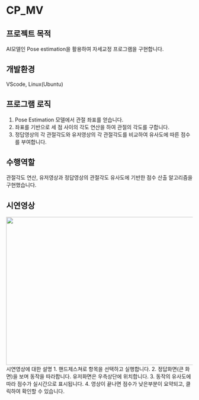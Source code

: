 # CP_MV
## 프로젝트 목적
AI모델인 Pose estimation을 활용하여 자세교정 프로그램을 구현합니다.<br/> 
## 개발환경
VScode, Linux(Ubuntu)
## 프로그램 로직
1. Pose Estimation 모델에서 관절 좌표를 얻습니다.<br/>
2. 좌표를 기반으로 세 점 사이의 각도 연산을 하여 관절의 각도를 구합니다.<br/>
3. 정답영상의 각 관절각도와 유저영상의 각 관절각도를 비교하여 유사도에 따른 점수를 부여합니다.<br/>
## 수행역할
관절각도 연산, 유저영상과 정답영상의 관절각도 유사도에 기반한 점수 산출 알고리즘을 구현했습니다.
## 시연영상
<img src="https://github.com/BrotherHwan/CP_MV/blob/main/image_video/cp_mv.gif" width=700 height=400> 
시연영상에 대한 설명
1. 핸드제스쳐로 항목을 선택하고 실행합니다. 
2. 정답화면(큰 화면)을 보며 동작을 따라합니다. 유저화면은 우측상단에 위치합니다.
3. 동작의 유사도에 따라 점수가 실시간으로 표시됩니다. 
4. 영상이 끝나면 점수가 낮은부분이 요약되고, 클릭하여 확인할 수 있습니다.
